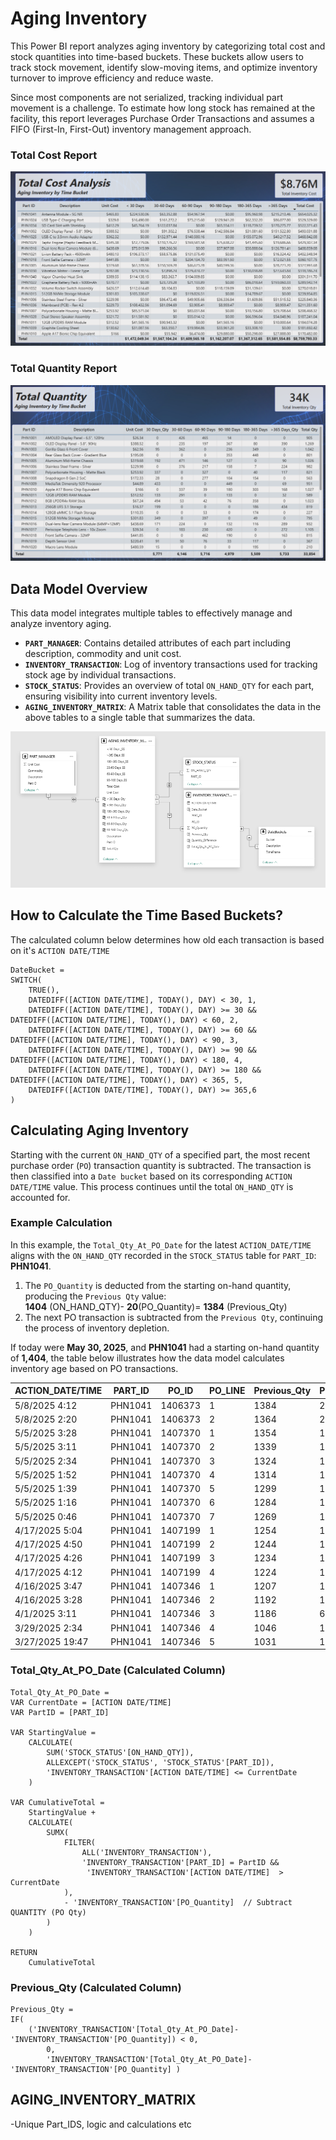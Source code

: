 # Aging Inventory
This Power BI report analyzes aging inventory by categorizing total cost and stock quantities into time-based buckets. These buckets allow users to track stock movement, identify slow-moving items, and optimize inventory turnover to improve efficiency and reduce waste.

Since most components are not serialized, tracking individual part movement is a challenge. To estimate how long stock has remained at the facility, this report leverages Purchase Order Transactions and assumes a FIFO (First-In, First-Out) inventory management approach.
### Total Cost Report
<p align="center">
  <img src="https://raw.githubusercontent.com/louisehealey/AgingInventory/main/AgingInventoryDashboard-TotalCost.png"
      >
</p>

### Total Quantity Report
<p align="center">
  <img src="https://raw.githubusercontent.com/louisehealey/AgingInventory/main/AgingInventoryDashboard-TotalQuantity.png"
      >
</p>


## Data Model Overview

This data model integrates multiple tables to effectively manage and analyze inventory aging. 

- **`PART_MANAGER`**: Contains detailed attributes of each part including description, commodity and unit cost.
- **`INVENTORY_TRANSACTION`**: Log of inventory transactions used for tracking stock age by individual transactions.
- **`STOCK_STATUS`**: Provides an overview of total `ON_HAND_QTY` for each part, ensuring visibility into current inventory levels.
- **`AGING_INVENTORY_MATRIX`**: A Matrix table that consolidates the data in the above tables to a single table that summarizes the data. 

<p align="center">
  <img src="https://raw.githubusercontent.com/louisehealey/AgingInventory/main/AgingInventoryDataModel.png"
      >
</p>

## How to Calculate the Time Based Buckets?
The calculated column below determines how old each transaction is based on it's `ACTION DATE/TIME`
```
DateBucket =
SWITCH(
    TRUE(),
    DATEDIFF([ACTION DATE/TIME], TODAY(), DAY) < 30, 1,
    DATEDIFF([ACTION DATE/TIME], TODAY(), DAY) >= 30 && DATEDIFF([ACTION DATE/TIME], TODAY(), DAY) < 60, 2,
    DATEDIFF([ACTION DATE/TIME], TODAY(), DAY) >= 60 && DATEDIFF([ACTION DATE/TIME], TODAY(), DAY) < 90, 3,
    DATEDIFF([ACTION DATE/TIME], TODAY(), DAY) >= 90 && DATEDIFF([ACTION DATE/TIME], TODAY(), DAY) < 180, 4,
    DATEDIFF([ACTION DATE/TIME], TODAY(), DAY) >= 180 && DATEDIFF([ACTION DATE/TIME], TODAY(), DAY) < 365, 5,
    DATEDIFF([ACTION DATE/TIME], TODAY(), DAY) >= 365,6
)
```
## Calculating Aging Inventory

Starting with the current `ON_HAND_QTY` of a specified part, the most recent purchase order (`PO`) transaction quantity is subtracted. The transaction is then classified into a `Date bucket` based on its corresponding `ACTION DATE/TIME` value. This process continues until the total `ON_HAND_QTY` is accounted for.

### Example Calculation

In this example, the `Total_Qty_At_PO_Date` for the latest `ACTION_DATE/TIME` aligns with the `ON_HAND_QTY` recorded in the `STOCK_STATUS` table for `PART_ID`: **PHN1041**.

1. The `PO_Quantity` is deducted from the starting on-hand quantity, producing the `Previous Qty` value: <br>
      **1404** (ON_HAND_QTY)- **20**(PO_Quantity)= **1384** (Previous_Qty)
2. The next PO transaction is subtracted from the `Previous Qty`, continuing the process of inventory depletion.

If today were **May 30, 2025**, and **PHN1041** had a starting on-hand quantity of **1,404**, the table below illustrates how the data model calculates inventory age based on PO transactions.

| ACTION_DATE/TIME  | PART_ID  | PO_ID   | PO_LINE | Previous_Qty | PO_Quantity | Total_Qty_At_PO_Date | Date_Bucket |
|------------------|---------|--------|--------|--------------|------------|----------------------|-------------|
| 5/8/2025 4:12   | PHN1041 | 1406373 | 1      | 1384        | 20         | 1404                 | 1           |
| 5/8/2025 2:20   | PHN1041 | 1406373 | 2      | 1364        | 20         | 1384                 | 1           |
| 5/5/2025 3:28   | PHN1041 | 1407370 | 1      | 1354        | 10         | 1364                 | 1           |
| 5/5/2025 3:11   | PHN1041 | 1407370 | 2      | 1339        | 15         | 1354                 | 1           |
| 5/5/2025 2:34   | PHN1041 | 1407370 | 3      | 1324        | 15         | 1339                 | 1           |
| 5/5/2025 1:52   | PHN1041 | 1407370 | 4      | 1314        | 10         | 1324                 | 1           |
| 5/5/2025 1:39   | PHN1041 | 1407370 | 5      | 1299        | 15         | 1314                 | 1           |
| 5/5/2025 1:16   | PHN1041 | 1407370 | 6      | 1284        | 15         | 1299                 | 1           |
| 5/5/2025 0:46   | PHN1041 | 1407370 | 7      | 1269        | 15         | 1284                 | 1           |
| 4/17/2025 5:04  | PHN1041 | 1407199 | 1      | 1254        | 15         | 1269                 | 2           |
| 4/17/2025 4:50  | PHN1041 | 1407199 | 2      | 1244        | 10         | 1254                 | 2           |
| 4/17/2025 4:26  | PHN1041 | 1407199 | 3      | 1234        | 10         | 1244                 | 2           |
| 4/17/2025 4:12  | PHN1041 | 1407199 | 4      | 1224        | 10         | 1234                 | 2           |
| 4/16/2025 3:47  | PHN1041 | 1407346 | 1      | 1207        | 17         | 1224                 | 2           |
| 4/16/2025 3:28  | PHN1041 | 1407346 | 2      | 1192        | 15         | 1207                 | 2           |
| 4/1/2025 3:11   | PHN1041 | 1407346 | 3      | 1186        | 6          | 1192                 | 3           |
| 3/29/2025 2:34  | PHN1041 | 1407346 | 4      | 1046        | 140        | 1186                 | 4           |
| 3/27/2025 19:47 | PHN1041 | 1407346 | 5      | 1031        | 15         | 1046                 | 4           |


### Total_Qty_At_PO_Date (Calculated Column)
```
Total_Qty_At_PO_Date = 
VAR CurrentDate = [ACTION DATE/TIME]
VAR PartID = [PART_ID]

VAR StartingValue =
    CALCULATE(
        SUM('STOCK_STATUS'[ON_HAND_QTY]),
        ALLEXCEPT('STOCK_STATUS', 'STOCK_STATUS'[PART_ID]),
        'INVENTORY_TRANSACTION'[ACTION DATE/TIME] <= CurrentDate
    )

VAR CumulativeTotal =
    StartingValue +
    CALCULATE(
        SUMX(
            FILTER(
                ALL('INVENTORY_TRANSACTION'),
                'INVENTORY_TRANSACTION'[PART_ID] = PartID &&
                 'INVENTORY_TRANSACTION'[ACTION DATE/TIME]  > CurrentDate
            ),
            - 'INVENTORY_TRANSACTION'[PO_Quantity]  // Subtract QUANTITY (PO Qty)
        )
    )

RETURN
    CumulativeTotal
```
### Previous_Qty (Calculated Column)
```
Previous_Qty = 
IF(
    ('INVENTORY_TRANSACTION'[Total_Qty_At_PO_Date]-'INVENTORY_TRANSACTION'[PO_Quantity]) < 0,
        0,
        'INVENTORY_TRANSACTION'[Total_Qty_At_PO_Date]-'INVENTORY_TRANSACTION'[PO_Quantity] )
```
## AGING_INVENTORY_MATRIX
-Unique Part_IDS, logic and calculations etc
